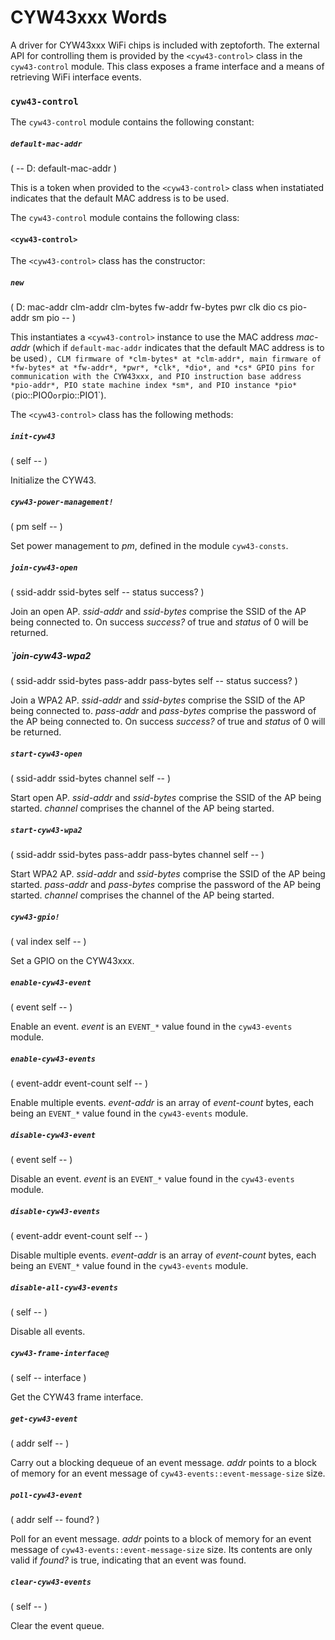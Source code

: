 # CYW43xxx Words

A driver for CYW43xxx WiFi chips is included with zeptoforth. The external API for controlling them is provided by the `<cyw43-control>` class in the `cyw43-control` module. This class exposes a frame interface and a means of retrieving WiFi interface events.

### `cyw43-control`

The `cyw43-control` module contains the following constant:

##### `default-mac-addr`
( -- D: default-mac-addr )

This is a token when provided to the `<cyw43-control>` class when instatiated indicates that the default MAC address is to be used.

The `cyw43-control` module contains the following class:

#### `<cyw43-control>`

The `<cyw43-control>` class has the constructor:

##### `new`
( D: mac-addr clm-addr clm-bytes fw-addr fw-bytes pwr clk dio cs pio-addr sm pio -- )

This instantiates a `<cyw43-control>` instance to use the MAC address *mac-addr* (which if `default-mac-addr` indicates that the default MAC address is to be used`), CLM firmware of *clm-bytes* at *clm-addr*, main firmware of *fw-bytes* at *fw-addr*, *pwr*, *clk*, *dio*, and *cs* GPIO pins for communication with the CYW43xxx, and PIO instruction base address *pio-addr*, PIO state machine index *sm*, and PIO instance *pio* (`pio::PIO0` or `pio::PIO1`).

The `<cyw43-control>` class has the following methods:
      
##### `init-cyw43`
( self -- )

Initialize the CYW43.

##### `cyw43-power-management!`
( pm self -- )

Set power management to *pm*, defined in the module `cyw43-consts`.

##### `join-cyw43-open`
( ssid-addr ssid-bytes self -- status success? )

Join an open AP. *ssid-addr* and *ssid-bytes* comprise the SSID of the AP being connected to. On success *success?* of true and *status* of 0 will be returned.

##### `join-cyw43-wpa2
( ssid-addr ssid-bytes pass-addr pass-bytes self -- status success? )

Join a WPA2 AP. *ssid-addr* and *ssid-bytes* comprise the SSID of the AP being connected to. *pass-addr* and *pass-bytes* comprise the password of the AP being connected to. On success *success?* of true and *status* of 0 will be returned.

##### `start-cyw43-open`
( ssid-addr ssid-bytes channel self -- )

Start open AP. *ssid-addr* and *ssid-bytes* comprise the SSID of the AP being started. *channel* comprises the channel of the AP being started.

##### `start-cyw43-wpa2`
( ssid-addr ssid-bytes pass-addr pass-bytes channel self -- )

Start WPA2 AP. *ssid-addr* and *ssid-bytes* comprise the SSID of the AP being started. *pass-addr* and *pass-bytes* comprise the password of the AP being started. *channel* comprises the channel of the AP being started.

##### `cyw43-gpio!`
( val index self -- )

Set a GPIO on the CYW43xxx.

##### `enable-cyw43-event`
( event self -- )

Enable an event. *event* is an `EVENT_*` value found in the `cyw43-events` module.

##### `enable-cyw43-events`
( event-addr event-count self -- )

Enable multiple events. *event-addr* is an array of *event-count* bytes, each being an `EVENT_*` value found in the `cyw43-events` module.
    
##### `disable-cyw43-event`
( event self -- )

Disable an event. *event* is an `EVENT_*` value found in the `cyw43-events` module.

##### `disable-cyw43-events`
( event-addr event-count self -- )

Disable multiple events. *event-addr* is an array of *event-count* bytes, each being an `EVENT_*` value found in the `cyw43-events` module.

##### `disable-all-cyw43-events`
( self -- )

Disable all events.
    
##### `cyw43-frame-interface@`
( self -- interface )

Get the CYW43 frame interface.
    
##### `get-cyw43-event`
( addr self -- )

Carry out a blocking dequeue of an event message. *addr* points to a block of memory for an event message of `cyw43-events::event-message-size` size.

##### `poll-cyw43-event`
( addr self -- found? )

Poll for an event message. *addr* points to a block of memory for an event message of `cyw43-events::event-message-size` size. Its contents are only valid if *found?* is true, indicating that an event was found.

##### `clear-cyw43-events`
( self -- )

Clear the event queue.
